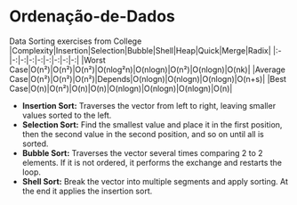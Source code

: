 # Ordenação-de-Dados
Data Sorting exercises from College
|Complexity|Insertion|Selection|Bubble|Shell|Heap|Quick|Merge|Radix|
|:-|-:|-:|-:|-:|-:|-:|-:|-:|
|Worst Case|O(n²)|O(n²)|O(n²)|O(nlog²n)|O(nlogn)|O(n²)|O(nlogn)|O(nk)|
|Average Case|O(n²)|O(n²)|O(n²)|Depends|O(nlogn)|O(nlogn)|O(nlogn)|O(n+s)|
|Best Case|O(n)|O(n²)|O(n)|O(n)|O(nlogn)|O(nlogn)|O(nlogn)|O(n)|

* __Insertion Sort:__ Traverses the vector from left to right, leaving smaller values sorted to the left.
* __Selection Sort:__ Find the smallest value and place it in the first position, then the second value in the second position, and so on until all is sorted.
* __Bubble Sort:__ Traverses the vector several times comparing 2 to 2 elements. If it is not ordered, it performs the exchange and restarts the loop.
* __Shell Sort:__ Break the vector into multiple segments and apply sorting. At the end it applies the insertion sort.
